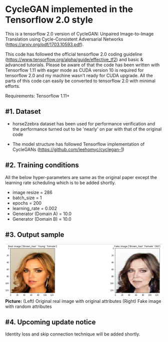 # CycleGAN implemented in the Tensorflow 2.0 style 

This is a tensorflow 2.0 version of CycleGAN: Unpaired Image-to-Image Translation using Cycle-Consistent Adversarial Networks
(https://arxiv.org/pdf/1703.10593.pdf).  

This code has followed the official tensorflow 2.0 coding guideline (https://www.tensorflow.org/alpha/guide/effective_tf2) and basic & advanced tutorials. Please be aware of that the code has been written with Tensorflow 1.11 with eager mode as CUDA version 10 is required for tensorflow 2.0 and my machine wasn't ready for CUDA upgrade. All the parts of this code can easily be converted to tensorflow 2.0 with minimal efforts.  

Requirements: Tensorflow 1.11+

#1. Dataset
-----------------------
 - horse2zebra dataset has been used for performance verification and the performance turned out to be 'nearly' on par with that of the original code  

 - The model structure has followed Tensorflow implementation of CycleGANs (https://github.com/leehomyc/cyclegan-1) 
  
#2. Training conditions 
--------------------------------------
 All the below hyper-parameters are same as the original paper except the learning rate scheduling which is to be added shortly.
 - image resize = 286
 - batch_size = 1
 - epochs = 200
 - learning_rate = 0.002 
 - Generator (Domain A) = 10.0
 - Generator (Domain B) = 10.0
   
#3. Output sample
----------------------------------------


![Representative image](https://github.com/jis478/Tensorflow/blob/master/TF2.0/StarGAN/imgs/a.PNG)<br>
**Picture:** (Left) Original real image with original attributes (Right) Fake image with random attributes 

#4. Upcoming update notice
-----------------------------------------
Identity loss and skip connection technique will be added shortly.

